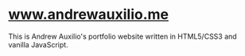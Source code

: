 # www.andrewauxilio.me

This is Andrew Auxilio's portfolio website written in HTML5/CSS3 and vanilla JavaScript.
